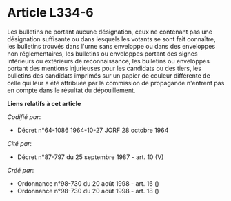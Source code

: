# Article L334-6

Les bulletins ne portant aucune désignation, ceux ne contenant pas une désignation suffisante ou dans lesquels les votants se
sont fait connaître, les bulletins trouvés dans l'urne sans enveloppe ou dans des enveloppes non réglementaires, les
bulletins ou enveloppes portant des signes intérieurs ou extérieurs de reconnaissance, les bulletins ou enveloppes portant
des mentions injurieuses pour les candidats ou des tiers, les bulletins des candidats imprimés sur un papier de couleur
différente de celle qui leur a été attribuée par la commission de propagande n'entrent pas en compte dans le résultat du
dépouillement.

**Liens relatifs à cet article**

_Codifié par_:

  - Décret n°64-1086 1964-10-27 JORF 28 octobre 1964

_Cité par_:

  - Décret n°87-797 du 25 septembre 1987 - art. 10 (V)

_Créé par_:

  - Ordonnance n°98-730 du 20 août 1998 - art. 16 ()
  - Ordonnance n°98-730 du 20 août 1998 - art. 18 ()
